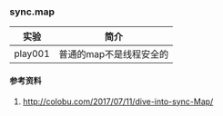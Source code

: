 ### sync.map

|实验|简介|
|---|---|
|play001|普通的map不是线程安全的|

#### 参考资料
1. http://colobu.com/2017/07/11/dive-into-sync-Map/